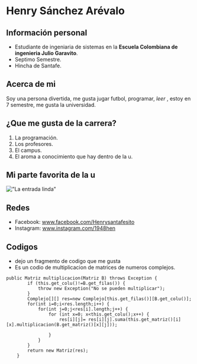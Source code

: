 # Henry Sánchez Arévalo
## Información personal
 - Estudiante de ingeniaria de sistemas en la **Escuela Colombiana de ingenieria Julio Garavito**.
 - Septimo Semestre.
 - Hincha de Santafe.
## Acerca de mi 
 Soy una persona divertida, me gusta jugar futbol, programar, _leer_ , estoy en 7 semestre, me gusta la universidad. 
## ¿Que me gusta de la carrera?  
 1. La programación.
 2. Los profesores.
 3. El campus.
 4. El aroma a conocimiento que hay dentro de la u.
 
## Mi parte favorita de la u
!["La entrada linda"](http://makex.tdrobotica.co/img/img-escuela.jpg)

## Redes
- Facebook: www.facebook.com/Henrysantafesito
- Instagram: www.instagram.com/1948hen

## Codigos
- dejo un fragmento de codigo que me gusta
- Es un codio de multiplicacion de matrices de numeros complejos.
```
public Matriz multiplicacion(Matriz B) throws Exception {
		if (this.get_colu()!=B.get_filas()) {
			throw new Exception("No se pueden multiplicar");
		}
		Complejo[][] res=new Complejo[this.get_filas()][B.get_colu()];
		for(int i=0;i<res.length;i++) {
			for(int j=0;j<res[i].length;j++) {
				for (int x=0; x<this.get_colu();x++) {
					res[i][j]= res[i][j].suma(this.get_matriz()[i][x].multiplicacion(B.get_matriz()[x][j])); 
					
				}
			}
		}
		return new Matriz(res);
	}
```
